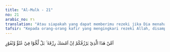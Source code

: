 ```yaml
---
title: "Al-Mulk - 21"
no: 21
arabic_no: ٢١
translation: "Atau siapakah yang dapat memberimu rezeki jika Dia menahan rezeki-Nya? Bahkan mereka terus-menerus dalam kesombongan dan menjauhkan diri (dari kebenaran)."
tafsir: "Kepada orang-orang kafir yang mengingkari rezeki Allah, disampaikan pernyataan dalam bentuk pertanyaan bahwa tak seorang pun dapat memberi rezeki, bila Allah menahan untuk tidak memberikan rezeki itu kepada mereka. Mereka diminta merenungkan seandainya Allah tidak lagi menurunkan hujan, mematikan segenap tumbuh-tumbuhan sehingga seluruh permukaan bumi kering dan tandus, mematikan semua hewan ternak yang dapat dimakan, menjadikan matahari berhenti terbit di ufuk timur dan menjadikan hari terus menerus terang-benderang tanpa berganti dengan gelap, bagaimana dan dari manakah mereka akan beroleh rezeki?\n\nKemudian diterangkan bahwa sebenarnya orang-orang kafir itu percaya akan keesaan dan kekuasaan Allah. Mereka mempersekutukan Allah hanya didorong oleh kesombongan serta keengganan mereka menerima kebenaran karena takut kehilangan kedudukan dan pengaruh di dalam masyarakatnya. Kesombongan dan keingkaran itu timbul dan disuburkan oleh tipu daya serta godaan setan yang selalu menumbuhkan perasaan dalam pikiran dan angan-angan mereka bahwa perbuatan mereka yang buruk itu adalah perbuatan baik dan terpuji. Memang demikianlah tujuan setan hidup di dunia ini.\n\nAllah berfirman:\n\n(Allah) berfirman, \"Maka turunlah kamu darinya (surga); karena kamu tidak sepatutnya menyombongkan diri di dalamnya. Keluarlah! Sesungguhnya kamu termasuk makhluk yang hina.\" (Iblis) menjawab, \"Berilah aku penangguhan waktu, sampai hari mereka dibangkitkan.\" (Allah) berfirman, \"Benar, kamu termasuk yang diberi penangguhan waktu.\" (al-A'raf/7: 13-15)"
---
```

اَمَّنْ هٰذَا الَّذِيْ يَرْزُقُكُمْ اِنْ اَمْسَكَ رِزْقَهٗ ۚ بَلْ لَّجُّوْا فِيْ عُتُوٍّ وَّنُفُوْرٍ 